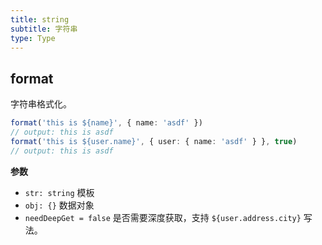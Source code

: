 ```yaml
---
title: string
subtitle: 字符串
type: Type
---
```


## format

字符串格式化。

```ts
format('this is ${name}', { name: 'asdf' })
// output: this is asdf
format('this is ${user.name}', { user: { name: 'asdf' } }, true)
// output: this is asdf
```

**参数**

- `str: string` 模板
- `obj: {}` 数据对象
- `needDeepGet = false` 是否需要深度获取，支持 `${user.address.city}` 写法。
